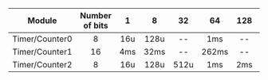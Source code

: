 | **Module** | **Number of bits** | **1** | **8** | **32** | **64** | **128** | **256** | **1024** |
   | :-: | :-: | :-: | :-: | :-: | :-: | :-: | :-: | :-: |
   | Timer/Counter0 | 8  |   16u  |  128u  |  --  |  1ms   |  --  |  4ms  |  16ms |
   | Timer/Counter1 | 16 |   4ms  |  32ms  |  --  |  262ms |  --  |  1s   |  4s   |
   | Timer/Counter2 | 8  |   16u  |  128u  | 512u |  1ms   |  2ms |  4ms  |  16ms |